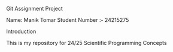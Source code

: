 Git Assignment Project 

Name: Manik Tomar
Student Number :- 24215275

Introduction

This is my repository for 24/25 Scientific Programming Concepts

